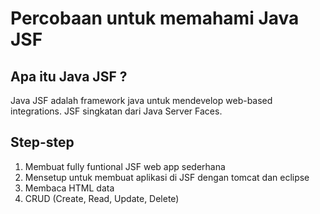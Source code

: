 # Percobaan untuk memahami Java JSF

## Apa itu Java JSF ?
Java JSF adalah framework java untuk mendevelop web-based integrations. JSF singkatan dari Java Server Faces.

## Step-step
1. Membuat fully funtional JSF web app sederhana
2. Mensetup untuk membuat aplikasi di JSF dengan tomcat dan eclipse
3. Membaca HTML data
4. CRUD (Create, Read, Update, Delete)